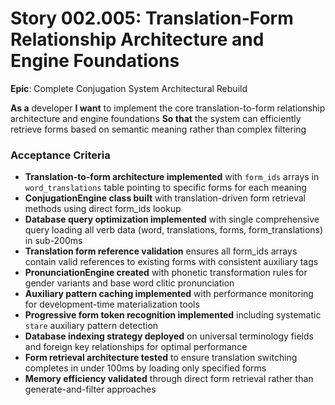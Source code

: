 # Story 002.005: Translation-Form Relationship Architecture and Engine Foundations

**Epic**: Complete Conjugation System Architectural Rebuild

**As a** developer
**I want** to implement the core translation-to-form relationship architecture and engine foundations
**So that** the system can efficiently retrieve forms based on semantic meaning rather than complex filtering

### Acceptance Criteria
- **Translation-to-form architecture implemented** with `form_ids` arrays in `word_translations` table pointing to specific forms for each meaning
- **ConjugationEngine class built** with translation-driven form retrieval methods using direct form_ids lookup
- **Database query optimization implemented** with single comprehensive query loading all verb data (word, translations, forms, form_translations) in sub-200ms
- **Translation form reference validation** ensures all form_ids arrays contain valid references to existing forms with consistent auxiliary tags
- **PronunciationEngine created** with phonetic transformation rules for gender variants and base word clitic pronunciation
- **Auxiliary pattern caching implemented** with performance monitoring for development-time materialization tools
- **Progressive form token recognition implemented** including systematic `stare` auxiliary pattern detection
- **Database indexing strategy deployed** on universal terminology fields and foreign key relationships for optimal performance
- **Form retrieval architecture tested** to ensure translation switching completes in under 100ms by loading only specified forms
- **Memory efficiency validated** through direct form retrieval rather than generate-and-filter approaches
